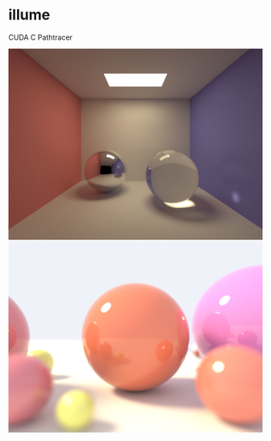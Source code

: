 # illume
CUDA C Pathtracer

![Cornell Box](renders/cornelllight-1440x1080-10000spp-15md.png?raw=true "Title")
![spheres](renders/spheres-1440x1080-15000spp-15md.png?raw=true "Title")
